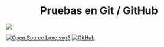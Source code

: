 <h1 align="center"> Pruebas en Git / GitHub </h1>

<p align="left">
  <img src="https://img.shields.io/badge/STATUS-EN%20DESAROLLO-green"> 
</p>



[![Open Source Love svg3](https://badges.frapsoft.com/os/v3/open-source.svg?v=103)](https://github.com/ellerbrock/open-source-badges/)
[![GitHub](https://badgen.net/badge/icon/github?icon=github&label)](https://github.com)
